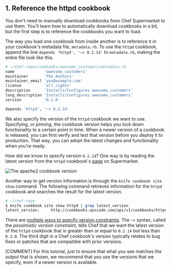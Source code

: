 ## 1. Reference the httpd cookbook

You don't need to manually download cookbooks from Chef Supermarket to use them. You'll learn how to automatically download cookbooks in a bit, but the first step is to reference the cookbooks you want to load.

The way you load one cookbook from inside another is to reference it in your cookbook's metadata file, <code class="file-path">metadata.rb</code>. To use the `httpd` cookbook, append the line `depends 'httpd', '~> 0.2.14'` to <code class="file-path">metadata.rb</code>, making the entire file look like this.

```ruby
# ~/chef-repo/cookbooks/awesome_customers/metadata.rb
name             'awesome_customers'
maintainer       'The Authors'
maintainer_email 'you@example.com'
license          'all_rights'
description      'Installs/Configures awesome_customers'
long_description 'Installs/Configures awesome_customers'
version          '0.1.0'

depends 'httpd', '~> 0.2.14'
```

We also specify the version of the `httpd` cookbook we want to use. Specifying, or _pinning_, the cookbook version helps you lock down functionality to a certain point in time. When a newer version of a cookbook is released, you can first verify and test that version before you deploy it to production. That way, you can adopt the latest changes and functionality when you're ready.

How did we know to specify version `0.2.14`? One way is by reading the latest version from the `httpd` cookbook's [page](https://supermarket.chef.io/cookbooks/httpd) on Supermarket.

![The apache2 cookbook version](misc/supermarket_httpd_version.png)

Another way to get version information is through the `knife cookbook site show` command. The following command retrieves information for the `httpd` cookbook and searches the result for the latest version.

```bash
# ~/chef-repo
$ knife cookbook site show httpd | grep latest_version
latest_version:     http://cookbooks.opscode.com/api/v1/cookbooks/httpd/versions/0.2.14
```

There are [multiple ways to specify version constraints](http://docs.chef.io/cookbook_versions.html). The `~>` syntax, called the _pessimistic version constraint_, tells Chef that we want the latest version of the `httpd` cookbook that is greater than or equal to `0.2.14` but less than `0.3.0`. The third digit in a Chef cookbook's version typically relates to bug fixes or patches that are compatible with prior versions.

[COMMENT] For this tutorial, just to ensure that what you see matches the output that is shown, we recommend that you use the versions that we specify, even if a newer version is available.
